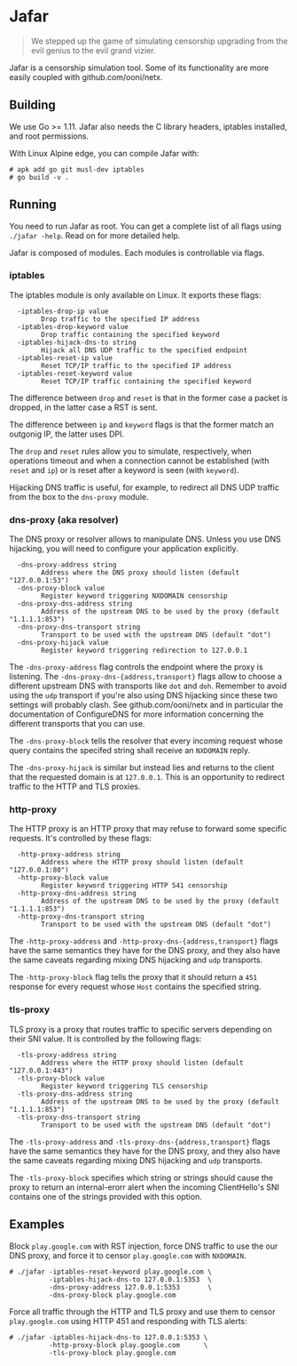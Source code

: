 # Jafar

> We stepped up the game of simulating censorship upgrading from the
> evil genius to the evil grand vizier.

Jafar is a censorship simulation tool. Some of its functionality are more
easily coupled with github.com/ooni/netx.

## Building

We use Go >= 1.11. Jafar also needs the C library headers,
iptables installed, and root permissions.

With Linux Alpine edge, you can compile Jafar with:

```
# apk add go git musl-dev iptables
# go build -v .
```

## Running

You need to run Jafar as root. You can get a complete list
of all flags using `./jafar -help`. Read on for more detailed help.


Jafar is composed of modules. Each modules is controllable via flags.

### iptables

The iptables module is only available on Linux. It exports these flags:

```
  -iptables-drop-ip value
    	Drop traffic to the specified IP address
  -iptables-drop-keyword value
    	Drop traffic containing the specified keyword
  -iptables-hijack-dns-to string
    	Hijack all DNS UDP traffic to the specified endpoint
  -iptables-reset-ip value
    	Reset TCP/IP traffic to the specified IP address
  -iptables-reset-keyword value
    	Reset TCP/IP traffic containing the specified keyword
```

The difference between `drop` and `reset` is that in the former case
a packet is dropped, in the latter case a RST is sent.

The difference between `ip` and `keyword` flags is that the former
match an outgonig IP, the latter uses DPI.

The `drop` and `reset` rules allow you to simulate, respectively, when
operations timeout and when a connection cannot be established (with
`reset` and `ip`) or is reset after a keyword is seen (with `keyword`).

Hijacking DNS traffic is useful, for example, to redirect all DNS UDP
traffic from the box to the `dns-proxy` module.

### dns-proxy (aka resolver)

The DNS proxy or resolver allows to manipulate DNS. Unless you use DNS
hijacking, you will need to configure your application explicitly.

```
  -dns-proxy-address string
    	Address where the DNS proxy should listen (default "127.0.0.1:53")
  -dns-proxy-block value
    	Register keyword triggering NXDOMAIN censorship
  -dns-proxy-dns-address string
    	Address of the upstream DNS to be used by the proxy (default "1.1.1.1:853")
  -dns-proxy-dns-transport string
    	Transport to be used with the upstream DNS (default "dot")
  -dns-proxy-hijack value
    	Register keyword triggering redirection to 127.0.0.1
```

The `-dns-proxy-address` flag controls the endpoint where the proxy is
listening. The `-dns-proxy-dns-{address,transport}` flags allow to choose
a different upstream DNS with transports like `dot` and `doh`. Remember
to avoid using the `udp` transport if you're also using DNS hijacking since
these two settings will probably clash. See github.com/ooni/netx and in
particular the documentation of ConfigureDNS for more information concerning
the different transports that you can use.

The `-dns-proxy-block` tells the resolver that every incoming request whose
query contains the specifed string shall receive an `NXDOMAIN` reply.

The `-dns-proxy-hijack` is similar but instead lies and returns to the
client that the requested domain is at `127.0.0.1`. This is an opportunity
to redirect traffic to the HTTP and TLS proxies.

### http-proxy

The HTTP proxy is an HTTP proxy that may refuse to forward some
specific requests. It's controlled by these flags:

```
  -http-proxy-address string
    	Address where the HTTP proxy should listen (default "127.0.0.1:80")
  -http-proxy-block value
    	Register keyword triggering HTTP 541 censorship
  -http-proxy-dns-address string
    	Address of the upstream DNS to be used by the proxy (default "1.1.1.1:853")
  -http-proxy-dns-transport string
    	Transport to be used with the upstream DNS (default "dot")
```

The `-http-proxy-address` and `-http-proxy-dns-{address,transport}` flags
have the same semantics they have for the DNS proxy, and they also have the
same caveats regarding mixing DNS hijacking and `udp` transports.

The `-http-proxy-block` flag tells the proxy that it should return a `451`
response for every request whose `Host` contains the specified string.

### tls-proxy

TLS proxy is a proxy that routes traffic to specific servers depending
on their SNI value. It is controlled by the following flags:

```
  -tls-proxy-address string
    	Address where the HTTP proxy should listen (default "127.0.0.1:443")
  -tls-proxy-block value
    	Register keyword triggering TLS censorship
  -tls-proxy-dns-address string
    	Address of the upstream DNS to be used by the proxy (default "1.1.1.1:853")
  -tls-proxy-dns-transport string
    	Transport to be used with the upstream DNS (default "dot")
```

The `-tls-proxy-address` and `-tls-proxy-dns-{address,transport}` flags
have the same semantics they have for the DNS proxy, and they also have the
same caveats regarding mixing DNS hijacking and `udp` transports.

The `-tls-proxy-block` specifies which string or strings should cause the
proxy to return an internal-erorr alert when the incoming ClientHello's SNI
contains one of the strings provided with this option.

## Examples

Block `play.google.com` with RST injection, force DNS traffic to use the our
DNS proxy, and force it to censor `play.google.com` with `NXDOMAIN`.

```
# ./jafar -iptables-reset-keyword play.google.com \
          -iptables-hijack-dns-to 127.0.0.1:5353  \
          -dns-proxy-address 127.0.0.1:5353       \
          -dns-proxy-block play.google.com
```

Force all traffic through the HTTP and TLS proxy and use them to censor
`play.google.com` using HTTP 451 and responding with TLS alerts:

```
# ./jafar -iptables-hijack-dns-to 127.0.0.1:5353 \
          -http-proxy-block play.google.com      \
          -tls-proxy-block play.google.com
```
